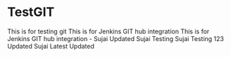 # TestGIT
This is for testing git
This is for Jenkins GIT hub integration 
This is for Jenkins GIT hub integration - Sujai Updated
Sujai Testing
Sujai Testing 123 Updated
Sujai Latest Updated
